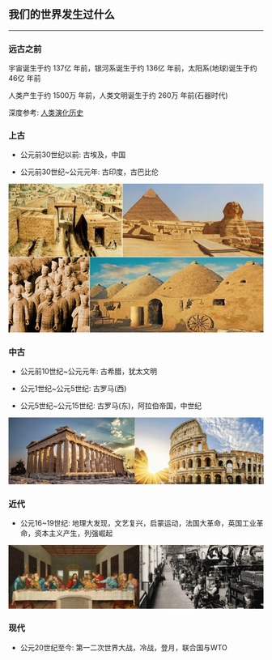 ## 我们的世界发生过什么

---

### 远古之前

宇宙诞生于约 137亿 年前，银河系诞生于约 136亿 年前，太阳系\(地球\)诞生于约 46亿 年前

人类产生于约 1500万 年前，人类文明诞生于约 260万 年前\(石器时代\)

深度参考: [人类演化历史](https://zh.wikipedia.org/wiki/人类演化历程)

### **上古**

* 公元前30世纪以前: 古埃及，中国

* 公元前30世纪~公元元年: 古印度，古巴比伦

![](/assets/four-acient-civilization.jpg)

### **中古**

* 公元前10世纪~公元元年: 古希腊，犹太文明

* 公元1世纪~公元5世纪: 古罗马\(西\)

* 公元5世纪~公元15世纪: 古罗马\(东\)，阿拉伯帝国，中世纪

![](/assets/greece-rome.png)



### **近代**

* 公元16~19世纪: 地理大发现，文艺复兴，启蒙运动，法国大革命，英国工业革命，资本主义产生，列强崛起

![](/assets/renaissance-industrial-revolution.png)

### **现代**

* 公元20世纪至今: 第一二次世界大战，冷战，登月，联合国与WTO



